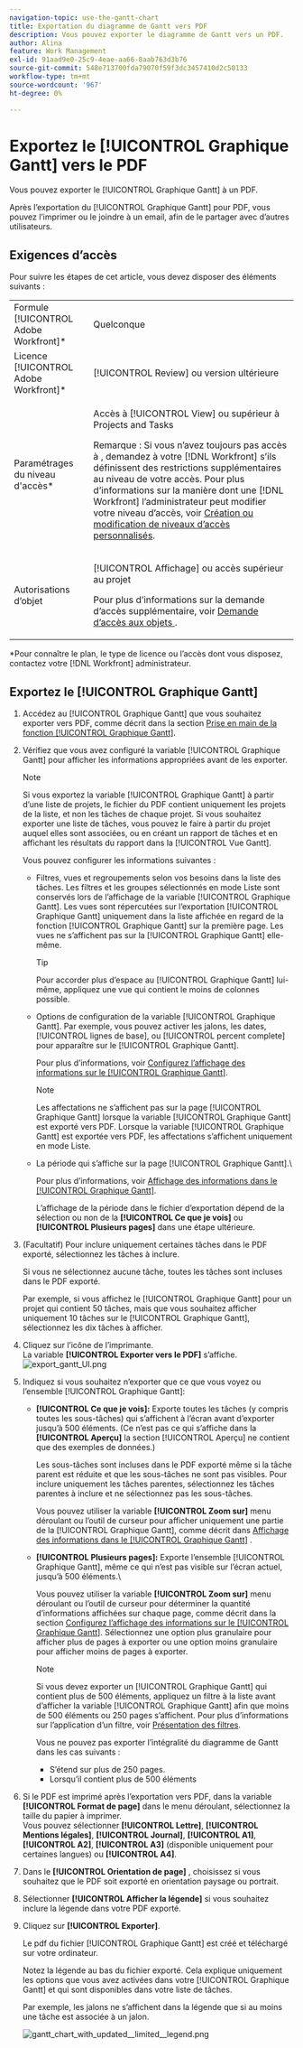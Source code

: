 ```yaml
---
navigation-topic: use-the-gantt-chart
title: Exportation du diagramme de Gantt vers PDF
description: Vous pouvez exporter le diagramme de Gantt vers un PDF.
author: Alina
feature: Work Management
exl-id: 91aad9e0-25c9-4eae-aa66-8aab763d3b76
source-git-commit: 548e713700fda79070f59f3dc3457410d2c50133
workflow-type: tm+mt
source-wordcount: '967'
ht-degree: 0%

---
```


# Exportez le [!UICONTROL Graphique Gantt] vers le PDF

Vous pouvez exporter le [!UICONTROL Graphique Gantt] à un PDF.

Après l’exportation du [!UICONTROL Graphique Gantt] pour PDF, vous pouvez l’imprimer ou le joindre à un email, afin de le partager avec d’autres utilisateurs.

## Exigences d’accès

Pour suivre les étapes de cet article, vous devez disposer des éléments suivants :

<table style="table-layout:auto"> 
 <col> 
 <col> 
 <tbody> 
  <tr> 
   <td role="rowheader">Formule [!UICONTROL Adobe Workfront]*</td> 
   <td> <p>Quelconque </p> </td> 
  </tr> 
  <tr> 
   <td role="rowheader">Licence [!UICONTROL Adobe Workfront]*</td> 
   <td> <p>[!UICONTROL Review] ou version ultérieure</p> </td> 
  </tr> 
  <tr> 
   <td role="rowheader">Paramétrages du niveau d'accès*</td> 
   <td> <p>Accès à [!UICONTROL View] ou supérieur à Projects and Tasks</p> <p>Remarque : Si vous n’avez toujours pas accès à , demandez à votre [!DNL Workfront] s’ils définissent des restrictions supplémentaires au niveau de votre accès. Pour plus d’informations sur la manière dont une [!DNL Workfront] l’administrateur peut modifier votre niveau d’accès, voir <a href="../../../administration-and-setup/add-users/configure-and-grant-access/create-modify-access-levels.md" class="MCXref xref">Création ou modification de niveaux d’accès personnalisés</a>.</p> </td> 
  </tr> 
  <tr> 
   <td role="rowheader">Autorisations d’objet</td> 
   <td> <p>[!UICONTROL Affichage] ou accès supérieur au projet</p> <p>Pour plus d’informations sur la demande d’accès supplémentaire, voir <a href="../../../workfront-basics/grant-and-request-access-to-objects/request-access.md" class="MCXref xref">Demande d’accès aux objets </a>.</p> </td> 
  </tr> 
 </tbody> 
</table>

&#42;Pour connaître le plan, le type de licence ou l’accès dont vous disposez, contactez votre [!DNL Workfront] administrateur.

## Exportez le [!UICONTROL Graphique Gantt]

1. Accédez au [!UICONTROL Graphique Gantt] que vous souhaitez exporter vers PDF, comme décrit dans la section [Prise en main de la fonction [!UICONTROL Graphique Gantt]](../../../manage-work/gantt-chart/use-the-gantt-chart/get-started-with-gantt.md).
1. Vérifiez que vous avez configuré la variable [!UICONTROL Graphique Gantt] pour afficher les informations appropriées avant de les exporter.

   >[!NOTE]
   >
   >Si vous exportez la variable [!UICONTROL Graphique Gantt] à partir d’une liste de projets, le fichier du PDF contient uniquement les projets de la liste, et non les tâches de chaque projet. Si vous souhaitez exporter une liste de tâches, vous pouvez le faire à partir du projet auquel elles sont associées, ou en créant un rapport de tâches et en affichant les résultats du rapport dans la [!UICONTROL Vue Gantt].

   Vous pouvez configurer les informations suivantes :

   * Filtres, vues et regroupements selon vos besoins dans la liste des tâches. Les filtres et les groupes sélectionnés en mode Liste sont conservés lors de l’affichage de la variable [!UICONTROL Graphique Gantt]. Les vues sont répercutées sur l’exportation [!UICONTROL Graphique Gantt] uniquement dans la liste affichée en regard de la fonction [!UICONTROL Graphique Gantt] sur la première page. Les vues ne s’affichent pas sur la [!UICONTROL Graphique Gantt] elle-même.

     >[!TIP]
     >
     >Pour accorder plus d’espace au [!UICONTROL Graphique Gantt] lui-même, appliquez une vue qui contient le moins de colonnes possible.

   * Options de configuration de la variable [!UICONTROL Graphique Gantt]. Par exemple, vous pouvez activer les jalons, les dates, [!UICONTROL lignes de base], ou [!UICONTROL percent complete] pour apparaître sur le [!UICONTROL Graphique Gantt].

     Pour plus d’informations, voir   [Configurez l’affichage des informations sur le [!UICONTROL Graphique Gantt]](../../../manage-work/gantt-chart/use-the-gantt-chart/configure-info-on-gantt-chart.md).

     >[!NOTE]
     >
     > Les affectations ne s’affichent pas sur la page [!UICONTROL Graphique Gantt] lorsque la variable [!UICONTROL Graphique Gantt] est exporté vers PDF. Lorsque la variable [!UICONTROL Graphique Gantt] est exportée vers PDF, les affectations s’affichent uniquement en mode Liste.

   * La période qui s’affiche sur la page [!UICONTROL Graphique Gantt].\

     Pour plus d’informations, voir [Affichage des informations dans le [!UICONTROL Graphique Gantt]](../../../manage-work/gantt-chart/use-the-gantt-chart/view-info-in-gantt.md).

     L’affichage de la période dans le fichier d’exportation dépend de la sélection ou non de la **[!UICONTROL Ce que je vois]** ou **[!UICONTROL Plusieurs pages]** dans une étape ultérieure.

1. (Facultatif) Pour inclure uniquement certaines tâches dans le PDF exporté, sélectionnez les tâches à inclure.

   Si vous ne sélectionnez aucune tâche, toutes les tâches sont incluses dans le PDF exporté.

   Par exemple, si vous affichez le [!UICONTROL Graphique Gantt] pour un projet qui contient 50 tâches, mais que vous souhaitez afficher uniquement 10 tâches sur le [!UICONTROL Graphique Gantt], sélectionnez les dix tâches à afficher.

1. Cliquez sur l’icône de l’imprimante.\
   La variable **[!UICONTROL Exporter vers le PDF]** s’affiche.\
   ![export_gantt_UI.png](assets/exported-gantt-ui-350x225.png)

1. Indiquez si vous souhaitez n’exporter que ce que vous voyez ou l’ensemble [!UICONTROL Graphique Gantt]:

   * **[!UICONTROL Ce que je vois]:** Exporte toutes les tâches (y compris toutes les sous-tâches) qui s’affichent à l’écran avant d’exporter jusqu’à 500 éléments. (Ce n’est pas ce qui s’affiche dans la **[!UICONTROL Aperçu]** la section [!UICONTROL Aperçu] ne contient que des exemples de données.)

     Les sous-tâches sont incluses dans le PDF exporté même si la tâche parent est réduite et que les sous-tâches ne sont pas visibles. Pour inclure uniquement les tâches parentes, sélectionnez les tâches parentes à inclure et ne sélectionnez pas les sous-tâches.

     Vous pouvez utiliser la variable **[!UICONTROL Zoom sur]** menu déroulant ou l’outil de curseur pour afficher uniquement une partie de la [!UICONTROL Graphique Gantt], comme décrit dans [Affichage des informations dans le [!UICONTROL Graphique Gantt]](../../../manage-work/gantt-chart/use-the-gantt-chart/view-info-in-gantt.md) .

   * **[!UICONTROL Plusieurs pages]:** Exporte l’ensemble [!UICONTROL Graphique Gantt], même ce qui n’est pas visible sur l’écran actuel, jusqu’à 500 éléments.\

     Vous pouvez utiliser la variable **[!UICONTROL Zoom sur]** menu déroulant ou l’outil de curseur pour déterminer la quantité d’informations affichées sur chaque page, comme décrit dans la section [Configurez l’affichage des informations sur le [!UICONTROL Graphique Gantt]](../../../manage-work/gantt-chart/use-the-gantt-chart/configure-info-on-gantt-chart.md). Sélectionnez une option plus granulaire pour afficher plus de pages à exporter ou une option moins granulaire pour afficher moins de pages à exporter.

     >[!NOTE]
     >
     >Si vous devez exporter un [!UICONTROL Graphique Gantt] qui contient plus de 500 éléments, appliquez un filtre à la liste avant d’afficher la variable [!UICONTROL Graphique Gantt] afin que moins de 500 éléments ou 250 pages s’affichent. Pour plus d’informations sur l’application d’un filtre, voir  [Présentation des filtres](../../../reports-and-dashboards/reports/reporting-elements/filters-overview.md).
     >
     >
     >Vous ne pouvez pas exporter l’intégralité du diagramme de Gantt dans les cas suivants :
     >
     >   
     >   
     >   * S’étend sur plus de 250 pages.
     >   * Lorsqu’il contient plus de 500 éléments




1. Si le PDF est imprimé après l’exportation vers PDF, dans la variable **[!UICONTROL Format de page]** dans le menu déroulant, sélectionnez la taille du papier à imprimer.\
   Vous pouvez sélectionner **[!UICONTROL Lettre]**, **[!UICONTROL Mentions légales]**, **[!UICONTROL Journal]**, **[!UICONTROL A1]**, **[!UICONTROL A2]**, **[!UICONTROL A3]** (disponible uniquement pour certaines langues) ou **[!UICONTROL A4]**.
1. Dans le **[!UICONTROL Orientation de page]** , choisissez si vous souhaitez que le PDF soit exporté en orientation paysage ou portrait.
1. Sélectionner **[!UICONTROL Afficher la légende]** si vous souhaitez inclure la légende dans votre PDF exporté.
1. Cliquez sur **[!UICONTROL Exporter]**.

   Le pdf du fichier [!UICONTROL Graphique Gantt] est créé et téléchargé sur votre ordinateur.

   Notez la légende au bas du fichier exporté. Cela explique uniquement les options que vous avez activées dans votre [!UICONTROL Graphique Gantt] et qui sont disponibles dans votre liste de tâches.

   Par exemple, les jalons ne s’affichent dans la légende que si au moins une tâche est associée à un jalon.

   ![gantt_chart_with_updated__limited__legend.png](assets/gantt-chart-with-updated--limited--legend-350x271.png)
